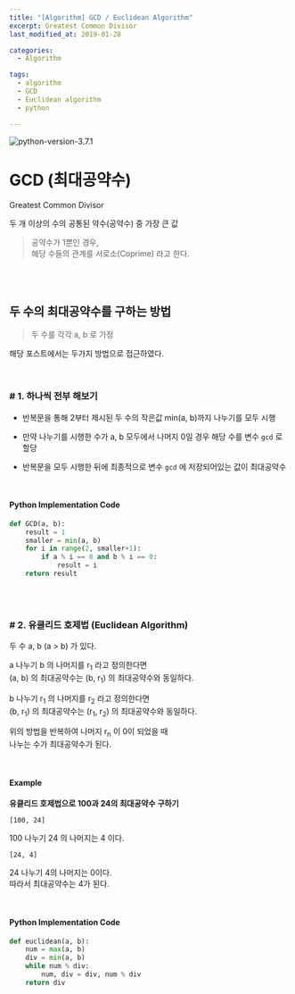 ```yaml
---
title: "[Algorithm] GCD / Euclidean Algorithm"
excerpt: Greatest Common Divisor
last_modified_at: 2019-01-28

categories:
  - Algorithm

tags:
  - algorithm
  - GCD
  - Euclidean algorithm
  - python

---
```


![python-version-3.7.1](https://img.shields.io/badge/python-v3.7.1-blue.svg)

# GCD (최대공약수)

Greatest Common Divisor  

두 개 이상의 수의 공통된 약수(공약수) 중 가장 큰 값  

> 공약수가 1뿐인 경우,  
> 해당 수들의 관계를 서로소(Coprime) 라고 한다.

<br><br>

## 두 수의 최대공약수를 구하는 방법

> 두 수를 각각 a, b 로 가정

해당 포스트에서는 두가지 방법으로 접근하였다.

<br>

### \# 1. 하나씩 전부 해보기

- 반복문을 통해 2부터 제시된 두 수의 작은값 min(a, b)까지 나누기를 모두 시행

- 만약 나누기를 시행한 수가 a, b 모두에서 나머지 0일 경우 해당 수를 변수 `gcd` 로 할당

- 반복문을 모두 시행한 뒤에 최종적으로 변수 `gcd` 에 저장되어있는 값이 최대공약수

<br>

#### Python Implementation Code

```python
def GCD(a, b):
    result = 1
    smaller = min(a, b)
    for i in range(2, smaller+1):
        if a % i == 0 and b % i == 0:
            result = i
    return result
```

<br><br>

### \# 2. 유클리드 호제법 (Euclidean Algorithm)

두 수 a, b (a > b) 가 있다.  

a 나누기 b 의 나머지를 r<sub>1</sub> 라고 정의한다면    
(a, b) 의 최대공약수는 (b, r<sub>1</sub>) 의 최대공약수와 동일하다.  

b 나누기 r<sub>1</sub> 의 나머지를 r<sub>2</sub> 라고 정의한다면  
(b, r<sub>1</sub>) 의 최대공약수는 (r<sub>1</sub>, r<sub>2</sub>) 의 최대공약수와 동일하다.  

위의 방법을 반복하여 나머지 r<sub>n</sub> 이 0이 되었을 때  
나누는 수가 최대공약수가 된다.  

<br>

#### Example

**유클리드 호제법으로 100과 24의 최대공약수 구하기**  

`[100, 24]`  

100 나누기 24 의 나머지는 4 이다.  

`[24, 4]`  

24 나누기 4의 나머지는 0이다.  
따라서 최대공약수는 4가 된다.

<br>

#### Python Implementation Code

```python
def euclidean(a, b):
    num = max(a, b)
    div = min(a, b)
    while num % div:
        num, div = div, num % div
    return div
```
